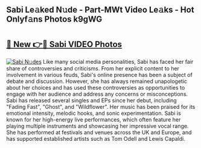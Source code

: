 ## Sabi Le𝚊ked N𝚞de - Part-MWt Video Le𝚊ks - Hot Onlyf𝚊ns Photos k9gWG

# <h2><a href="http://ab81482.deff.icu/?id=Sabi">🔗 New 👉🔴 Sabi VIDEO Photos</a></h2>

[![Sabi N𝚞des](https://i.imgur.com/rIISA9y.gif)](http://ab81482.deff.icu/?id=Sabi)
Like many social media personalities, Sabi has faced her fair share of controversies and criticisms. From her explicit content to her involvement in various feuds, Sabi's online presence has been a subject of debate and discussion. However, she has always remained unapologetic about her choices and has used these controversies as opportunities to engage with her audience and address any concerns or misconceptions. Sabi has released several singles and EPs since her debut, including "Fading Fast", "Ghost", and "Wildflower". Her music has been praised for its emotional intensity, melodic hooks, and sonic experimentation. Sabi is known for her high-energy live performances, which often feature her playing multiple instruments and showcasing her impressive vocal range. She has performed at festivals and venues across the UK and Europe, and has supported established artists such as Tom Odell and Lewis Capaldi.
